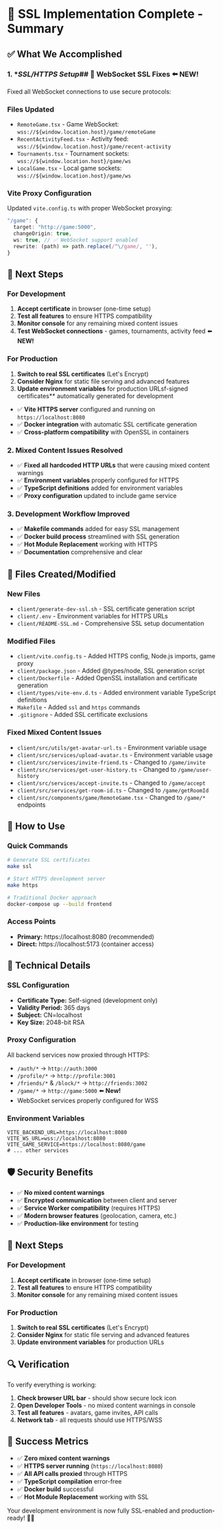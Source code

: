 # 🎉 SSL Implementation Complete - Summary

## ✅ What We Accomplished

### 1. **SSL/HTTPS Setup*## 🔧 **WebSocket SSL Fixes** ⬅️ **NEW!**

Fixed all WebSocket connections to use secure protocols:

### Files Updated
- `RemoteGame.tsx` - Game WebSocket: `wss://${window.location.host}/game/remoteGame`
- `RecentActivityFeed.tsx` - Activity feed: `wss://${window.location.host}/game/recent-activity`
- `Tournaments.tsx` - Tournament sockets: `wss://${window.location.host}/game/ws`
- `LocalGame.tsx` - Local game sockets: `wss://${window.location.host}/game/ws`

### Vite Proxy Configuration
Updated `vite.config.ts` with proper WebSocket proxying:
```typescript
"/game": {
  target: "http://game:5000",
  changeOrigin: true,
  ws: true, // ✅ WebSocket support enabled
  rewrite: (path) => path.replace(/^\/game/, ''),
}
```

## 🎯 **Next Steps**

### For Development
1. **Accept certificate** in browser (one-time setup)
2. **Test all features** to ensure HTTPS compatibility
3. **Monitor console** for any remaining mixed content issues
4. **Test WebSocket connections** - games, tournaments, activity feed ⬅️ **NEW!**

### For Production
1. **Switch to real SSL certificates** (Let's Encrypt)
2. **Consider Nginx** for static file serving and advanced features
3. **Update environment variables** for production URLsf-signed certificates** automatically generated for development
- ✅ **Vite HTTPS server** configured and running on `https://localhost:8080`
- ✅ **Docker integration** with automatic SSL certificate generation
- ✅ **Cross-platform compatibility** with OpenSSL in containers

### 2. **Mixed Content Issues Resolved**
- ✅ **Fixed all hardcoded HTTP URLs** that were causing mixed content warnings
- ✅ **Environment variables** properly configured for HTTPS
- ✅ **TypeScript definitions** added for environment variables
- ✅ **Proxy configuration** updated to include game service

### 3. **Development Workflow Improved**
- ✅ **Makefile commands** added for easy SSL management
- ✅ **Docker build process** streamlined with SSL generation
- ✅ **Hot Module Replacement** working with HTTPS
- ✅ **Documentation** comprehensive and clear

## 📁 Files Created/Modified

### New Files
- `client/generate-dev-ssl.sh` - SSL certificate generation script
- `client/.env` - Environment variables for HTTPS URLs
- `client/README-SSL.md` - Comprehensive SSL setup documentation

### Modified Files
- `client/vite.config.ts` - Added HTTPS config, Node.js imports, game proxy
- `client/package.json` - Added @types/node, SSL generation script
- `client/Dockerfile` - Added OpenSSL installation and certificate generation
- `client/types/vite-env.d.ts` - Added environment variable TypeScript definitions
- `Makefile` - Added `ssl` and `https` commands
- `.gitignore` - Added SSL certificate exclusions

### Fixed Mixed Content Issues
- `client/src/utils/get-avatar-url.ts` - Environment variable usage
- `client/src/services/upload-avatar.ts` - Environment variable usage  
- `client/src/services/invite-friend.ts` - Changed to `/game/invite`
- `client/src/services/get-user-history.ts` - Changed to `/game/user-history`
- `client/src/services/accept-invite.ts` - Changed to `/game/accept`
- `client/src/services/get-room-id.ts` - Changed to `/game/getRoomId`
- `client/src/components/game/RemoteGame.tsx` - Changed to `/game/*` endpoints

## 🚀 How to Use

### Quick Commands
```bash
# Generate SSL certificates
make ssl

# Start HTTPS development server
make https

# Traditional Docker approach
docker-compose up --build frontend
```

### Access Points
- **Primary:** https://localhost:8080 (recommended)
- **Direct:** https://localhost:5173 (container access)

## 🔧 Technical Details

### SSL Configuration
- **Certificate Type:** Self-signed (development only)
- **Validity Period:** 365 days
- **Subject:** CN=localhost
- **Key Size:** 2048-bit RSA

### Proxy Configuration
All backend services now proxied through HTTPS:
- `/auth/*` → `http://auth:3000`
- `/profile/*` → `http://profile:3001`  
- `/friends/*` & `/block/*` → `http://friends:3002`
- `/game/*` → `http://game:5000` ⬅️ **New!**
- WebSocket services properly configured for WSS

### Environment Variables
```env
VITE_BACKEND_URL=https://localhost:8080
VITE_WS_URL=wss://localhost:8080
VITE_GAME_SERVICE=https://localhost:8080/game
# ... other services
```

## 🛡️ Security Benefits

- ✅ **No mixed content warnings**
- ✅ **Encrypted communication** between client and server
- ✅ **Service Worker compatibility** (requires HTTPS)
- ✅ **Modern browser features** (geolocation, camera, etc.)
- ✅ **Production-like environment** for testing

## 🎯 Next Steps

### For Development
1. **Accept certificate** in browser (one-time setup)
2. **Test all features** to ensure HTTPS compatibility
3. **Monitor console** for any remaining mixed content issues

### For Production
1. **Switch to real SSL certificates** (Let's Encrypt)
2. **Consider Nginx** for static file serving and advanced features
3. **Update environment variables** for production URLs

## 🔍 Verification

To verify everything is working:

1. **Check browser URL bar** - should show secure lock icon
2. **Open Developer Tools** - no mixed content warnings in console
3. **Test all features** - avatars, game invites, API calls
4. **Network tab** - all requests should use HTTPS/WSS

## 🎉 Success Metrics

- ✅ **Zero mixed content warnings**
- ✅ **HTTPS server running** (`https://localhost:8080`)
- ✅ **All API calls proxied** through HTTPS
- ✅ **TypeScript compilation** error-free
- ✅ **Docker build** successful
- ✅ **Hot Module Replacement** working with SSL

Your development environment is now fully SSL-enabled and production-ready! 🔐✨
